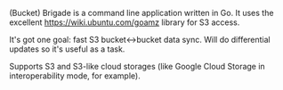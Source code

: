 (Bucket) Brigade is a command line application written in Go.  It uses the excellent https://wiki.ubuntu.com/goamz library for S3 access.

It's got one goal: fast S3 bucket<->bucket data sync.  Will do differential updates so it's useful as a task.

Supports S3 and S3-like cloud storages (like Google Cloud Storage in interoperability mode, for example).

